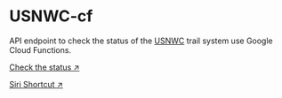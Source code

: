 # USNWC-cf

API endpoint to check the status of the [USNWC](https://usnwc.org/) trail system use Google Cloud Functions.

[Check the status ↗][1]

[Siri Shortcut ↗][2]

[1]: http://usnwc.atwalsh.me
[2]: https://www.icloud.com/shortcuts/058f034c4c1646abbf328cfe69ead1ee